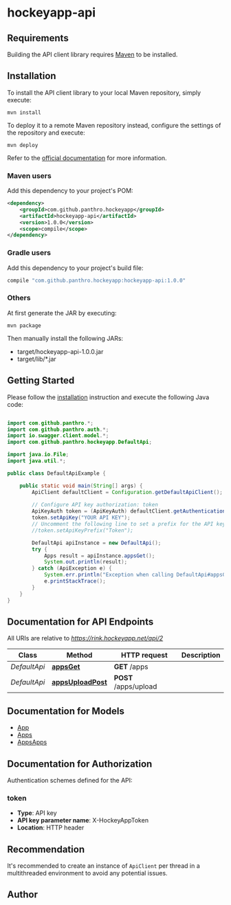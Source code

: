 # hockeyapp-api

## Requirements

Building the API client library requires [Maven](https://maven.apache.org/) to be installed.

## Installation

To install the API client library to your local Maven repository, simply execute:

```shell
mvn install
```

To deploy it to a remote Maven repository instead, configure the settings of the repository and execute:

```shell
mvn deploy
```

Refer to the [official documentation](https://maven.apache.org/plugins/maven-deploy-plugin/usage.html) for more information.

### Maven users

Add this dependency to your project's POM:

```xml
<dependency>
    <groupId>com.github.panthro.hockeyapp</groupId>
    <artifactId>hockeyapp-api</artifactId>
    <version>1.0.0</version>
    <scope>compile</scope>
</dependency>
```

### Gradle users

Add this dependency to your project's build file:

```groovy
compile "com.github.panthro.hockeyapp:hockeyapp-api:1.0.0"
```

### Others

At first generate the JAR by executing:

    mvn package

Then manually install the following JARs:

* target/hockeyapp-api-1.0.0.jar
* target/lib/*.jar

## Getting Started

Please follow the [installation](#installation) instruction and execute the following Java code:

```java

import com.github.panthro.*;
import com.github.panthro.auth.*;
import io.swagger.client.model.*;
import com.github.panthro.hockeyapp.DefaultApi;

import java.io.File;
import java.util.*;

public class DefaultApiExample {

    public static void main(String[] args) {
        ApiClient defaultClient = Configuration.getDefaultApiClient();
        
        // Configure API key authorization: token
        ApiKeyAuth token = (ApiKeyAuth) defaultClient.getAuthentication("token");
        token.setApiKey("YOUR API KEY");
        // Uncomment the following line to set a prefix for the API key, e.g. "Token" (defaults to null)
        //token.setApiKeyPrefix("Token");

        DefaultApi apiInstance = new DefaultApi();
        try {
            Apps result = apiInstance.appsGet();
            System.out.println(result);
        } catch (ApiException e) {
            System.err.println("Exception when calling DefaultApi#appsGet");
            e.printStackTrace();
        }
    }
}

```

## Documentation for API Endpoints

All URIs are relative to *https://rink.hockeyapp.net/api/2*

Class | Method | HTTP request | Description
------------ | ------------- | ------------- | -------------
*DefaultApi* | [**appsGet**](docs/DefaultApi.md#appsGet) | **GET** /apps | 
*DefaultApi* | [**appsUploadPost**](docs/DefaultApi.md#appsUploadPost) | **POST** /apps/upload | 


## Documentation for Models

 - [App](docs/App.md)
 - [Apps](docs/Apps.md)
 - [AppsApps](docs/AppsApps.md)


## Documentation for Authorization

Authentication schemes defined for the API:
### token

- **Type**: API key
- **API key parameter name**: X-HockeyAppToken
- **Location**: HTTP header


## Recommendation

It's recommended to create an instance of `ApiClient` per thread in a multithreaded environment to avoid any potential issues.

## Author



